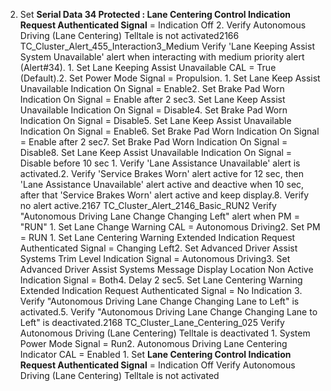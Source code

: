 2. Set **Serial Data 34 Protected : Lane Centering Control Indication Request Authenticated Signal** = Indication Off 2. Verify Autonomous Driving (Lane Centering) Telltale is not activated2166 TC_Cluster_Alert_455_Interaction3_Medium Verify 'Lane Keeping Assist System Unavailable' alert when interacting with medium priority alert (Alert#34). 1. Set Lane Keeping Assist Unavailable CAL = True (Default).2. Set Power Mode Signal = Propulsion. 1. Set Lane Keep Assist Unavailable Indication On Signal = Enable2. Set Brake Pad Worn Indication On Signal = Enable after 2 sec3. Set Lane Keep Assist Unavailable Indication On Signal = Disable4. Set Brake Pad Worn Indication On Signal = Disable5. Set Lane Keep Assist Unavailable Indication On Signal = Enable6. Set Brake Pad Worn Indication On Signal = Enable after 2 sec7. Set Brake Pad Worn Indication On Signal = Disable8. Set Lane Keep Assist Unavailable Indication On Signal = Disable before 10 sec 1. Verify 'Lane Assistance Unavailable' alert is activated.2. Verify 'Service Brakes Worn' alert active for 12 sec, then 'Lane Assistance Unavailable' alert active and deactive when 10 sec, after that 'Service Brakes Worn' alert active and keep display.8. Verify no alert active.2167 TC_Cluster_Alert_2146_Basic_RUN2 Verify "Autonomous Driving Lane Change Changing Left" alert when PM = "RUN" 1. Set Lane Change Warning CAL = Autonomous Driving2. Set PM = RUN 1. Set Lane Centering Warning Extended Indication Request Authenticated Signal = Changing Left2. Set Advanced Driver Assist Systems Trim Level Indication Signal = Autonomous Driving3. Set Advanced Driver Assist Systems Message Display Location Non Active Indication Signal = Both4. Delay 2 sec5. Set Lane Centering Warning Extended Indication Request Authenticated Signal = No Indication 3. Verify "Autonomous Driving Lane Change Changing Lane to Left" is activated.5. Verify "Autonomous Driving Lane Change Changing Lane to Left" is deactivated.2168 TC_Cluster_Lane_Centering_025 Verify Autonomous Driving (Lane Centering) Telltale is deactivated 1. System Power Mode Signal = Run2. Autonomous Driving Lane Centering Indicator CAL = Enabled 1. Set **Lane Centering Control Indication Request Authenticated Signal** = Indication Off Verify Autonomous Driving (Lane Centering) Telltale is not activated